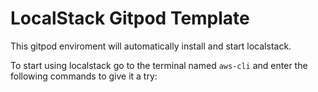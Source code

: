 # LocalStack Gitpod Template

This gitpod enviroment will automatically install and start localstack.

To start using localstack go to the terminal named `aws-cli` and enter the following commands to give it a try:

```
```